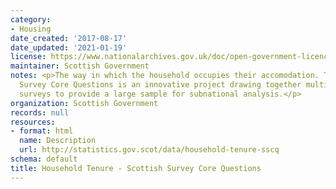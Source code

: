 ```yaml
---
category:
- Housing
date_created: '2017-08-17'
date_updated: '2021-01-19'
license: https://www.nationalarchives.gov.uk/doc/open-government-licence/version/3/
maintainer: Scottish Government
notes: <p>The way in which the household occupies their accomodation. The Scottish
  Survey Core Questions is an innovative project drawing together multiple household
  surveys to provide a large sample for subnational analysis.</p>
organization: Scottish Government
records: null
resources:
- format: html
  name: Description
  url: http://statistics.gov.scot/data/household-tenure-sscq
schema: default
title: Household Tenure - Scottish Survey Core Questions
---
```

